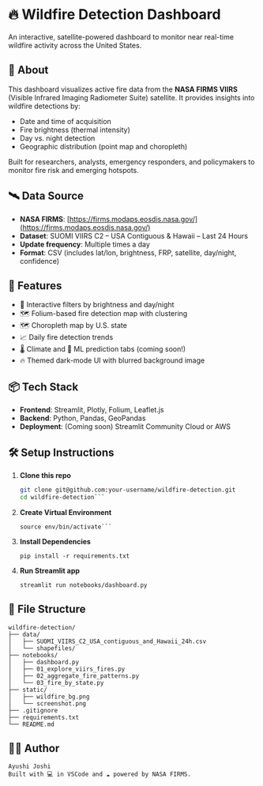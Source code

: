 # 🔥 Wildfire Detection Dashboard

An interactive, satellite-powered dashboard to monitor near real-time wildfire activity across the United States.

## 📍 About

This dashboard visualizes active fire data from the **NASA FIRMS VIIRS** (Visible Infrared Imaging Radiometer Suite) satellite. It provides insights into wildfire detections by:
- Date and time of acquisition
- Fire brightness (thermal intensity)
- Day vs. night detection
- Geographic distribution (point map and choropleth)

Built for researchers, analysts, emergency responders, and policymakers to monitor fire risk and emerging hotspots.

## 🛰️ Data Source

- **NASA FIRMS**: [https://firms.modaps.eosdis.nasa.gov/](https://firms.modaps.eosdis.nasa.gov/)
- **Dataset**: SUOMI VIIRS C2 – USA Contiguous & Hawaii – Last 24 Hours
- **Update frequency**: Multiple times a day
- **Format**: CSV (includes lat/lon, brightness, FRP, satellite, day/night, confidence)

## 🚀 Features

- 🔧 Interactive filters by brightness and day/night
- 🗺️ Folium-based fire detection map with clustering
- 🗺️ Choropleth map by U.S. state
- 📈 Daily fire detection trends
- 🌡️ Climate and 🔮 ML prediction tabs (coming soon!)
- 🔥 Themed dark-mode UI with blurred background image

## 📦 Tech Stack

- **Frontend**: Streamlit, Plotly, Folium, Leaflet.js
- **Backend**: Python, Pandas, GeoPandas
- **Deployment**: (Coming soon) Streamlit Community Cloud or AWS

## 🛠️ Setup Instructions

1. **Clone this repo**

   ```bash
   git clone git@github.com:your-username/wildfire-detection.git
   cd wildfire-detection```

2. **Create Virtual Environment**

    ```python3 -m venv env
    source env/bin/activate```

3. **Install Dependencies**

    ```pip install -r requirements.txt```

4. **Run Streamlit app**

    ```streamlit run notebooks/dashboard.py```

## 📁 File Structure

    wildfire-detection/
    ├── data/
    │   ├── SUOMI_VIIRS_C2_USA_contiguous_and_Hawaii_24h.csv
    │   └── shapefiles/
    ├── notebooks/
    │   ├── dashboard.py
    │   ├── 01_explore_viirs_fires.py
    │   ├── 02_aggregate_fire_patterns.py
    │   └── 03_fire_by_state.py
    ├── static/
    │   ├── wildfire_bg.png
    │   └── screenshot.png
    ├── .gitignore
    ├── requirements.txt
    └── README.md

## 🙋‍♀️ Author

    Ayushi Joshi
    Built with 💻 in VSCode and ☁️ powered by NASA FIRMS.


